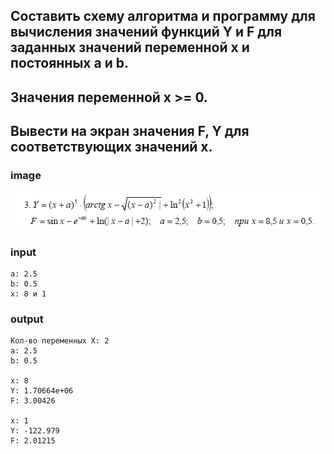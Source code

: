 ## Составить схему алгоритма и программу для вычисления значений функций Y и F для заданных значений переменной x и постоянных a и b. 
## Значения переменной x >= 0.
## Вывести на экран значения F, Y для соответствующих значений x.

### image
![image](/Section-1/img/f1.png)


### input
```
a: 2.5
b: 0.5
x: 8 и 1
```
### output
```
Кол-во переменных X: 2
a: 2.5
b: 0.5

x: 8
Y: 1.70664e+06
F: 3.00426

x: 1
Y: -122.979
F: 2.01215
```